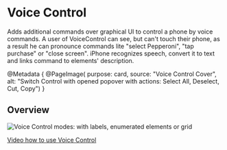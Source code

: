 # Voice Control

Adds additional commands over graphical UI to control a phone by voice commands. A user of VoiceControl can see, but can't touch their phone, as a result he can pronounce commands lite "select Pepperoni", "tap purchase" or "close screen". iPhone recognizes speech, convert it to text and links command to elements' description.

@Metadata {
    @PageImage(
               purpose: card, 
               source: "Voice Control Cover", 
               alt: "Switch Control with opened popover with actions: Select All, Deselect, Cut, Copy")
}


## Overview

![Voice Control modes: with labels, enumerated elements or grid](VoiceControlOverview)

 [Video how to use Voice Control](https://www.youtube.com/watch?v=eg22JaZWAgs)


